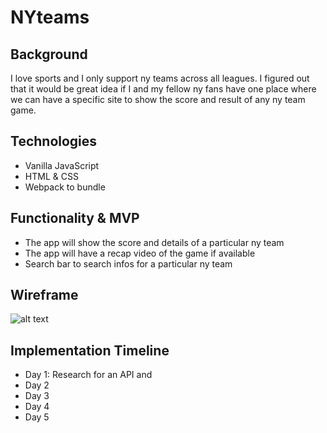 # NYteams

## Background
I love sports and I only support ny teams across all leagues. I figured out that it would be great idea if I and my fellow ny fans have one place where we can have a specific site to show the score and result of any ny team game.

## Technologies
- Vanilla JavaScript
- HTML & CSS
- Webpack to bundle

## Functionality & MVP
- The app will show the score and details of a particular ny team 
- The app will have a recap video of the game if available
- Search bar to search infos for a particular ny team

## Wireframe

![alt text](https://wireframe.cc/HGPzD3)

## Implementation Timeline
- Day 1: Research for an API and 
- Day 2
- Day 3
- Day 4
- Day 5
